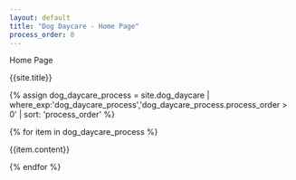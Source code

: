 ```yaml
---
layout: default
title: "Dog Daycare - Home Page"
process_order: 0
---
```

Home Page

{{site.title}}

{% assign dog_daycare_process = site.dog_daycare | where_exp:'dog_daycare_process','dog_daycare_process.process_order > 0' | sort: 'process_order' %}

{% for item in dog_daycare_process %}

{{item.content}}

{% endfor %}
